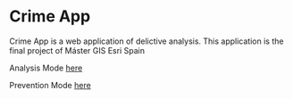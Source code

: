 # Crime App
Crime App is a web application of delictive analysis. This application is the final project of Máster GIS Esri Spain

Analysis Mode [here](http://mundogister.github.io/Crime_App/Modo-Analisis/)

Prevention Mode [here](http://mundogister.github.io/Crime_App/Modo-Prevencion/)
